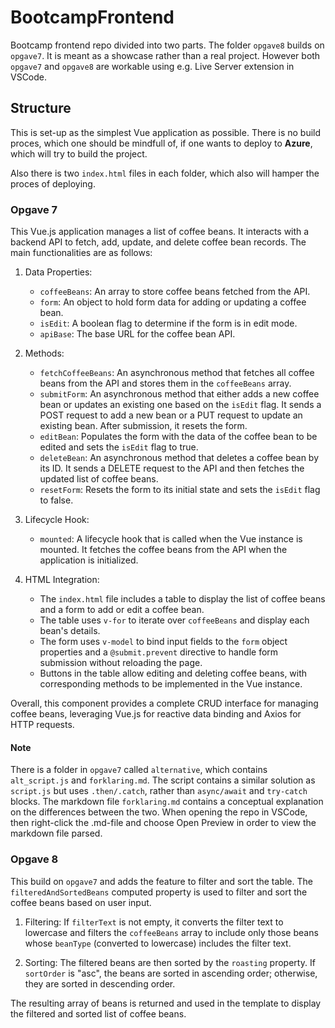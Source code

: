 # **BootcampFrontend**
Bootcamp frontend repo divided into two parts. The folder `opgave8` builds on `opgave7`. It is meant as a showcase rather than a real project. However both `opgave7` and `opgave8` are workable using e.g. Live Server extension in VSCode.

## **Structure**
This is set-up as the simplest Vue application as possible. There is no build proces, which one should be mindfull of, if one wants to deploy to **Azure**, which will try to build the project.

Also there is two `index.html` files in each folder, which also will hamper the proces of deploying.

### **Opgave 7**
This Vue.js application manages a list of coffee beans. It interacts with a backend API to fetch, add, update, and delete coffee bean records. The main functionalities are as follows:

1. Data Properties:
   - `coffeeBeans`: An array to store coffee beans fetched from the API.
   - `form`: An object to hold form data for adding or updating a coffee bean.
   - `isEdit`: A boolean flag to determine if the form is in edit mode.
   - `apiBase`: The base URL for the coffee bean API.

2. Methods:
   - `fetchCoffeeBeans`: An asynchronous method that fetches all coffee beans from the API and stores them in the `coffeeBeans` array.
   - `submitForm`: An asynchronous method that either adds a new coffee bean or updates an existing one based on the `isEdit` flag. It sends a POST request to add a new bean or a PUT request to update an existing bean. After submission, it resets the form.
   - `editBean`: Populates the form with the data of the coffee bean to be edited and sets the `isEdit` flag to true.
   - `deleteBean`: An asynchronous method that deletes a coffee bean by its ID. It sends a DELETE request to the API and then fetches the updated list of coffee beans.
   - `resetForm`: Resets the form to its initial state and sets the `isEdit` flag to false.

3. Lifecycle Hook:
   - `mounted`: A lifecycle hook that is called when the Vue instance is mounted. It fetches the coffee beans from the API when the application is initialized.

4. HTML Integration:
   - The `index.html` file includes a table to display the list of coffee beans and a form to add or edit a coffee bean.
   - The table uses `v-for` to iterate over `coffeeBeans` and display each bean's details.
   - The form uses `v-model` to bind input fields to the `form` object properties and a `@submit.prevent` directive to handle form submission without reloading the page.
   - Buttons in the table allow editing and deleting coffee beans, with corresponding methods to be implemented in the Vue instance.

Overall, this component provides a complete CRUD interface for managing coffee beans, leveraging Vue.js for reactive data binding and Axios for HTTP requests.

#### **Note**
There is a folder in `opgave7` called `alternative`, which contains `alt_script.js` and `forklaring.md`. The script contains a similar solution as `script.js` but uses `.then/.catch`, rather than `async/await` and `try-catch` blocks. The markdown file `forklaring.md` contains a conceptual explanation on the differences between the two. When opening the repo in VSCode, then right-click the .md-file and choose Open Preview in order to view the markdown file parsed.

### **Opgave 8**
This build on `opgave7` and adds the feature to filter and sort the table.
The `filteredAndSortedBeans` computed property is used to filter and sort the coffee beans based on user input.

1. Filtering: If `filterText` is not empty, it converts the filter text to lowercase and filters the `coffeeBeans` 
array to include only those beans whose `beanType` (converted to lowercase) includes the filter text.

2. Sorting: The filtered beans are then sorted by the `roasting` property. If `sortOrder` is "asc", 
the beans are sorted in ascending order; otherwise, they are sorted in descending order.

The resulting array of beans is returned and used in the template to display the filtered and sorted list of coffee beans.
